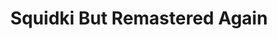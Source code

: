 ---
slug: squidki-but-remastered-again
title: Squidki But Remastered Again
description: "Squidki But Remastered Again is an exciting online game. Play for free directly in your browser!"
icon: /images/new_mods/Sprunki But Remastered Again.png
url: https://wowtbc.net/sprunkin/remastered-again/index.html
previewImage: /images/new_mods/Sprunki But Remastered Again.png
type: new mods

# SEO配置
seo:
  title: "Squidki But Remastered Again - Play Free Online Game | Fun Browser Games"
  description: "Squidki But Remastered Again - Play this fun online game for free in your browser. No download required!"
  ogImage: "/images/new_mods/Sprunki But Remastered Again.png"
  keywords: "squidki-but-remastered-again, online game, browser game, free game, new mods game, play online"

videoUrls:
  - https://www.youtube.com/embed/example1
  - https://www.youtube.com/embed/example2

whyPlay:
  title: "Why Play Squidki But Remastered Again?"
  items:
    - "Immersive Gameplay: Squidki But Remastered Again offers an engaging and immersive gaming experience that will keep you entertained for hours"
    - "Challenging Levels: Test your skills with increasingly difficult challenges and obstacles"
    - "Beautiful Graphics: Enjoy stunning visuals and smooth animations that bring the game world to life"
    - "Regular Updates: New content and features are added regularly to keep the game fresh and exciting"
    - "Free to Play: Experience all the fun without spending a penny"
    - "Community Features: Connect with other players, share strategies, and compete for high scores"
    - "Cross-Platform: Play on any device with a web browser, no downloads required"

features:
  title: "Key Features of Squidki But Remastered Again"
  image: "/images/new_mods/Sprunki But Remastered Again.png"
  items:
    - "Intuitive Controls: Easy to learn controls make Squidki But Remastered Again accessible for players of all skill levels"
    - "Multiple Game Modes: Enjoy various gameplay options that provide different challenges and experiences"
    - "Character Customization: Personalize your gaming experience with unique characters and items"
    - "Achievement System: Complete special tasks to earn rewards and recognition"
    - "Leaderboards: Compete with players worldwide and see who can achieve the highest scores"

characteristics:
  title: "Game Characteristics"
  image: "/images/new_mods/Sprunki But Remastered Again.png"
  items:
    - "Genre: New mods game with elements of strategy and skill"
    - "Difficulty: Suitable for both casual gamers and those seeking a challenge"
    - "Play Time: Quick sessions or extended gameplay, depending on your preference"
    - "Art Style: Vibrant and engaging visuals that enhance the gaming experience"
    - "Sound Design: Immersive audio that complements the gameplay perfectly"

info: "Squidki But Remastered Again is an exciting online game that offers players a unique and engaging gaming experience. With its intuitive controls, stunning visuals, and challenging gameplay, Squidki But Remastered Again provides hours of entertainment for players of all ages and skill levels. Whether you're looking for a quick gaming session during a break or an extended play session, Squidki But Remastered Again delivers an immersive experience that will keep you coming back for more. The game features multiple levels of increasing difficulty, ensuring that players are constantly challenged as they progress. With regular updates adding new content and features, Squidki But Remastered Again remains fresh and exciting, providing endless entertainment options for its growing community of players."

howToPlayIntro: "Welcome to Squidki But Remastered Again! This guide will walk you through the basics and help you master the game. Whether you're a beginner or looking to improve your skills, these tips and instructions will enhance your gaming experience."

howToPlaySteps:
  - title: "Getting Started"
    description: "Begin your Squidki But Remastered Again adventure by familiarizing yourself with the controls. Use your keyboard or mouse to navigate through the game interface. The tutorial will guide you through the basic mechanics and help you understand the objectives."
  - title: "Understanding the Objectives"
    description: "In Squidki But Remastered Again, your main goal is to progress through levels by completing specific objectives. Each level presents unique challenges that require different strategies and approaches."
  - title: "Mastering the Controls"
    description: "Practice using the controls to improve your precision and reaction time. Squidki But Remastered Again requires quick reflexes and strategic thinking to overcome obstacles and defeat opponents."
  - title: "Utilizing Power-ups"
    description: "Collect power-ups throughout the game to enhance your abilities and overcome difficult challenges. Each power-up offers unique advantages that can be crucial for success."
  - title: "Developing Strategies"
    description: "As you progress in Squidki But Remastered Again, develop effective strategies for different scenarios. Analyze patterns, anticipate challenges, and adapt your approach to maximize your performance."

faq:
  title: "Frequently Asked Questions about Squidki But Remastered Again"
  items:
    - question: "Is Squidki But Remastered Again free to play?"
      answer: "Yes, Squidki But Remastered Again is completely free to play directly in your web browser. No downloads or purchases are required to enjoy the full game experience."
    - question: "Can I play Squidki But Remastered Again on mobile devices?"
      answer: "Yes, Squidki But Remastered Again is optimized for both desktop and mobile play. You can enjoy the game on any device with a web browser and internet connection."
    - question: "Are there any in-game purchases?"
      answer: "While Squidki But Remastered Again is free to play, there may be optional in-game purchases available for cosmetic items or additional features that don't affect core gameplay."
    - question: "How often is Squidki But Remastered Again updated?"
      answer: "The developers regularly update Squidki But Remastered Again with new content, features, and improvements based on player feedback and game performance."
    - question: "Can I play Squidki But Remastered Again offline?"
      answer: "Currently, Squidki But Remastered Again requires an internet connection to play as it's a browser-based online game."
    - question: "Is Squidki But Remastered Again suitable for children?"
      answer: "Yes, Squidki But Remastered Again is designed to be family-friendly and suitable for players of all ages."
    - question: "How do I report bugs or issues?"
      answer: "If you encounter any problems while playing Squidki But Remastered Again, you can report them through the game's support page or contact the developers directly through their website."
    - question: "Still Have Questions?"
      answer: "If you have additional questions about Squidki But Remastered Again that aren't covered in this FAQ, please visit our support center or contact our customer service team for assistance."
---
